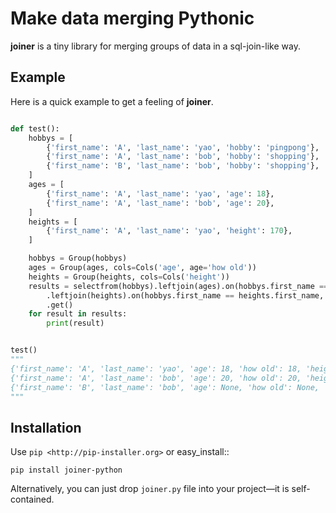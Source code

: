 Make data merging Pythonic
===============================================================================

**joiner** is a tiny library for merging groups of data in a sql-join-like way.

Example
----------------------------------------------------------------------------

Here is a quick example to get a feeling of **joiner**.

```python

def test():
    hobbys = [
        {'first_name': 'A', 'last_name': 'yao', 'hobby': 'pingpong'},
        {'first_name': 'A', 'last_name': 'bob', 'hobby': 'shopping'},
        {'first_name': 'B', 'last_name': 'bob', 'hobby': 'shopping'},
    ]
    ages = [
        {'first_name': 'A', 'last_name': 'yao', 'age': 18},
        {'first_name': 'A', 'last_name': 'bob', 'age': 20},
    ]
    heights = [
        {'first_name': 'A', 'last_name': 'yao', 'height': 170},
    ]

    hobbys = Group(hobbys)
    ages = Group(ages, cols=Cols('age', age='how old'))
    heights = Group(heights, cols=Cols('height'))
    results = selectfrom(hobbys).leftjoin(ages).on(hobbys.first_name == ages.first_name, hobbys.last_name == ages.last_name)\
        .leftjoin(heights).on(hobbys.first_name == heights.first_name, hobbys.last_name == heights.last_name)\
        .get()
    for result in results:
        print(result)


test()
"""
{'first_name': 'A', 'last_name': 'yao', 'age': 18, 'how old': 18, 'height': 170, 'hobby': 'pingpong'}
{'first_name': 'A', 'last_name': 'bob', 'age': 20, 'how old': 20, 'height': None, 'hobby': 'shopping'}
{'first_name': 'B', 'last_name': 'bob', 'age': None, 'how old': None, 'height': None, 'hobby': 'shopping'}
"""

```

Installation
-------------------------------------------------------------------------------

Use `pip <http://pip-installer.org>` or easy_install::

    pip install joiner-python

Alternatively, you can just drop ``joiner.py`` file into your project—it is
self-contained.
